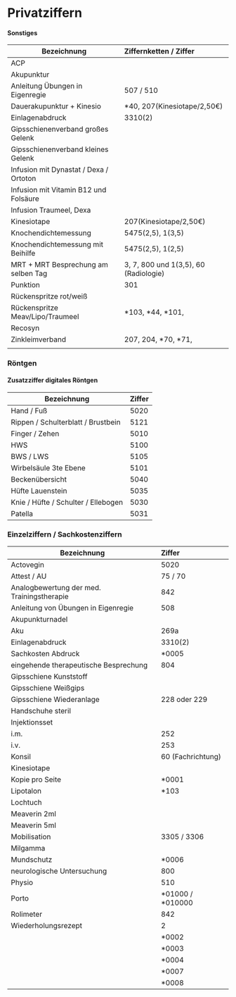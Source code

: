 # Privatziffern

#### Sonstiges 
| Bezeichnung        | Ziffernketten / Ziffer           | 
| ------------- |:-------------| 
| ACP     |  | 
| Akupunktur     |      |  
| Anleitung Übungen in Eigenregie |  507 / 510    |  
|   Dauerakupunktur + Kinesio   |   \*40, 207(Kinesiotape/2,50€)   |  
| Einlagenabdruck |  3310(2)    |   
|   Gipsschienenverband großes Gelenk   |      |  
|   Gipsschienenverband kleines Gelenk   |      |    
| Infusion mit Dynastat / Dexa / Ortoton     |      |  
| Infusion mit Vitamin B12 und Folsäure |      |   
| Infusion Traumeel, Dexa |      |   
| Kinesiotape |  207(Kinesiotape/2,50€)    |   
| Knochendichtemessung | 5475(2,5), 1(3,5)   |
| Knochendichtemessung mit Beihilfe |  5475(2,5), 1(2,5)  |
|MRT + MRT Besprechung am selben Tag  | 3, 7, 800 und 1(3,5), 60 (Radiologie)  |
|Punktion  | 301   |
| Rückenspritze rot/weiß |    |
| Rückenspritze Meav/Lipo/Traumeel |  \*103, *44, *101,  |
| Recosyn |    |
| Zinkleimverband |  207, 204, *70, *71,  |
|  |    |




### Röntgen
####  Zusatzziffer digitales Röntgen

| Bezeichnung        | Ziffer           | 
| ------------- |:-------------| 
| Hand / Fuß    | 5020 | 
| Rippen / Schulterblatt / Brustbein   |5121 | 
|  Finger / Zehen  |5010 | 
| HWS   |5100 | 
|  BWS / LWS  | 5105 | 
|  Wirbelsäule 3te Ebene  | 5101 | 
|  Beckenübersicht  | 5040| 
|  Hüfte Lauenstein  |5035 | 
|  Knie / Hüfte / Schulter / Ellebogen  |5030 | 
|  Patella  | 5031| 



### Einzelziffern / Sachkostenziffern

| Bezeichnung        | Ziffer           | 
| ------------- |:-------------| 
| Actovegin   | 5020 | 
| Attest / AU    |75 / 70 | 
|  Analogbewertung der med. Trainingstherapie  |842 | 
|  Anleitung von Übungen in Eigenregie  |508 | 
| Akupunkturnadel  | | 
| Aku  | 269a | 
| Einlagenabdruck  |3310(2) | 
| Sachkosten Abdruck  | \*0005 | 
| eingehende therapeutische Besprechung  |804 | 
| Gipsschiene Kunststoff  | | 
| Gipsschiene Weißgips  |  |
| Gipsschiene Wiederanlage  | 228 oder 229 | 
| Handschuhe steril  | | 
| Injektionsset| |
| i.m. | 252|
| i.v. | 253|
| Konsil |60 (Fachrichtung) |
| Kinesiotape  | | 
| Kopie pro Seite |\*0001 | 
| Lipotalon  | \*103 | 
| Lochtuch  | | 
|  Meaverin 2ml |  | 
| Meaverin 5ml  | | 
| Mobilisation  | 3305 / 3306 | 
| Milgamma  |  | 
| Mundschutz  | \*0006 | 
| neurologische Untersuchung  | 800 | 
|  Physio | 510 | 
| Porto  | *01000 / *010000 | 
|  Rolimeter |842 |
| Wiederholungsrezept  | 2 | 
|   | \*0002 | 
|   | \*0003 | 
|   | \*0004 |  
|   |\*0007  | 
|   |\*0008  | 



